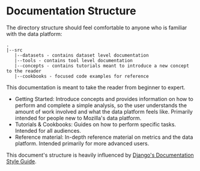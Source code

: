 # Documentation Structure

The directory structure should feel comfortable to anyone who is familiar with the data platform:

```
.
|--src
   |--datasets - contains dataset level documentation
   |--tools - contains tool level documentation
   |--concepts - contains tutorials meant to introduce a new concept to the reader
   |--cookbooks - focused code examples for reference
```

This documentation is meant to take the reader from beginner to expert.

* Getting Started: Introduce concepts and provides information on how to perform and complete a simple analysis, so the user understands the amount of work involved and what the data platform feels like. Primarily intended for people new to Mozilla's data platform.
* Tutorials & Cookbooks: Guides on how to perform specific tasks. Intended for all audiences.
* Reference material: In-depth reference material on metrics and the data platform. Intended primarily for more advanced users.

This document's structure is heavily influenced by
[Django's Documentation Style Guide](https://docs.djangoproject.com/en/1.11/internals/contributing/writing-documentation/).
